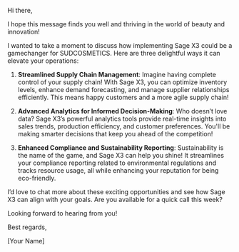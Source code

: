 Hi there,

I hope this message finds you well and thriving in the world of beauty and innovation! 

I wanted to take a moment to discuss how implementing Sage X3 could be a gamechanger for SUDCOSMETICS. Here are three delightful ways it can elevate your operations:

1. **Streamlined Supply Chain Management**: Imagine having complete control of your supply chain! With Sage X3, you can optimize inventory levels, enhance demand forecasting, and manage supplier relationships efficiently. This means happy customers and a more agile supply chain!

2. **Advanced Analytics for Informed Decision-Making**: Who doesn’t love data? Sage X3’s powerful analytics tools provide real-time insights into sales trends, production efficiency, and customer preferences. You'll be making smarter decisions that keep you ahead of the competition!

3. **Enhanced Compliance and Sustainability Reporting**: Sustainability is the name of the game, and Sage X3 can help you shine! It streamlines your compliance reporting related to environmental regulations and tracks resource usage, all while enhancing your reputation for being eco-friendly.

I’d love to chat more about these exciting opportunities and see how Sage X3 can align with your goals. Are you available for a quick call this week?

Looking forward to hearing from you!

Best regards,

[Your Name]
```